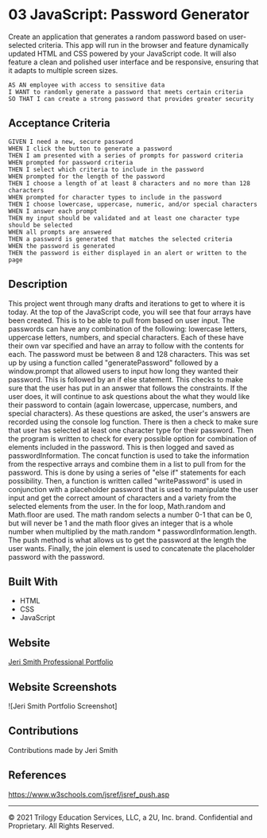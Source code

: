 # 03 JavaScript: Password Generator

Create an application that generates a random password based on user-selected criteria. This app will run in the browser and feature dynamically updated HTML and CSS powered by your JavaScript code. It will also feature a clean and polished user interface and be responsive, ensuring that it adapts to multiple screen sizes.

```
AS AN employee with access to sensitive data
I WANT to randomly generate a password that meets certain criteria
SO THAT I can create a strong password that provides greater security
```

## Acceptance Criteria

```
GIVEN I need a new, secure password
WHEN I click the button to generate a password
THEN I am presented with a series of prompts for password criteria
WHEN prompted for password criteria
THEN I select which criteria to include in the password
WHEN prompted for the length of the password
THEN I choose a length of at least 8 characters and no more than 128 characters
WHEN prompted for character types to include in the password
THEN I choose lowercase, uppercase, numeric, and/or special characters
WHEN I answer each prompt
THEN my input should be validated and at least one character type should be selected
WHEN all prompts are answered
THEN a password is generated that matches the selected criteria
WHEN the password is generated
THEN the password is either displayed in an alert or written to the page
```
## Description
This project went through many drafts and iterations to get to where it is today. At the top of the JavaScript code, you will see that four arrays have been created. This is to be able to pull from based on user input. The passwords can have any combination of the following: lowercase letters, uppercase letters, numbers, and special characters. Each of these have their own var specified and have an array to follow with the contents for each. The password must be between 8 and 128 characters. This was set up by using a function called "generatePassword" followed by a window.prompt that allowed users to input how long they wanted their password. This is followed by an if else statement. This checks to make sure that the user has put in an answer that follows the constraints. If the user does, it will continue to ask questions about the what they would like their password to contain (again lowercase, uppercase, numbers, and special characters). As these questions are asked, the user's answers are recorded using the console log function. There is then a check to make sure that user has selected at least one character type for their password. Then the program is written to check for every possible option for combination of elements included in the password. This is then logged and saved as passwordInformation. The concat function is used to take the information from the respective arrays and combine them in a list to pull from for the password. This is done by using a series of "else if" statements for each possibility. Then, a function is written called "writePassword" is used in conjunction with a placeholder password that is used to manipulate the user input and get the correct amount of characters and a variety from the selected elements from the user. In the for loop, Math.random and Math.floor are used. The math random selects a number 0-1 that can be 0, but will never be 1 and the math floor gives an integer that is a whole number when multiplied by the math.random * passwordInformation.length. The push method is what allows us to get the password at the length the user wants. Finally, the join element is used to concatenate the placeholder password with the password.

## Built With 
* HTML
* CSS
* JavaScript

## Website
[Jeri Smith Professional Portfolio](https://jerismith32.github.io/challenge-2-advanced-css-professional-portfolio/)

## Website Screenshots
![Jeri Smith Portfolio Screenshot]

## Contributions
Contributions made by Jeri Smith

## References
https://www.w3schools.com/jsref/jsref_push.asp

- - -
© 2021 Trilogy Education Services, LLC, a 2U, Inc. brand. Confidential and Proprietary. All Rights Reserved.